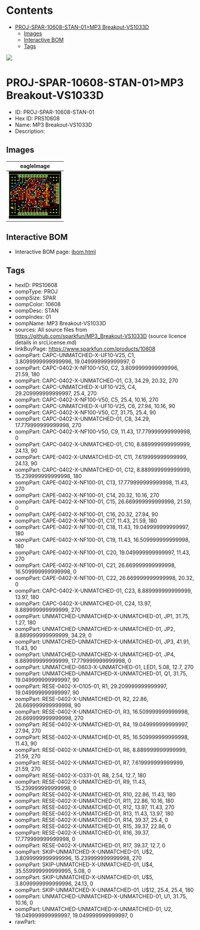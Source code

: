 



Contents
========

* [PROJ-SPAR-10608-STAN-01>MP3 Breakout-VS1033D](#proj-spar-10608-stan-01mp3-breakout-vs1033d)
	* [Images](#images)
	* [Interactive BOM](#interactive-bom)
	* [Tags](#tags)
  
![][im]
# PROJ-SPAR-10608-STAN-01>MP3 Breakout-VS1033D

- ID: PROJ-SPAR-10608-STAN-01
- Hex ID: PRS10608
- Name: MP3 Breakout-VS1033D
- Description: 

## Images
  
  

|eagleImage|
| :---: |
|[![eagleImage](eagleImage_140.png)](eagleImage_600.png)|

## Interactive BOM

- Interactive BOM page: [ibom.html](kicad/bom/ibom.html)

## Tags

- hexID: PRS10608
- oompType: PROJ
- oompSize: SPAR
- oompColor: 10608
- oompDesc: STAN
- oompIndex: 01
- oompName: MP3 Breakout-VS1033D
- sources: All source files from https://github.com/sparkfun/MP3_Breakout-VS1033D (source licence details in srcLicense.md)
- linkBuyPage: https://www.sparkfun.com/products/10608
- oompPart: CAPC-UNMATCHED-X-UF10-V25, C1, 3.8099999999999996, 19.049999999999997, 0
- oompPart: CAPC-0402-X-NF100-V50, C2, 3.8099999999999996, 21.59, 180
- oompPart: CAPC-0402-X-UNMATCHED-01, C3, 34.29, 20.32, 270
- oompPart: CAPC-UNMATCHED-X-UF10-V25, C4, 29.209999999999997, 25.4, 270
- oompPart: CAPC-0402-X-NF100-V50, C5, 25.4, 10.16, 270
- oompPart: CAPC-UNMATCHED-X-UF10-V25, C6, 27.94, 10.16, 90
- oompPart: CAPC-0402-X-NF100-V50, C7, 31.75, 25.4, 90
- oompPart: CAPC-0402-X-UNMATCHED-01, C8, 34.29, 17.779999999999998, 270
- oompPart: CAPC-0402-X-NF100-V50, C9, 11.43, 17.779999999999998, 0
- oompPart: CAPC-0402-X-UNMATCHED-01, C10, 8.889999999999999, 24.13, 90
- oompPart: CAPE-0402-X-UNMATCHED-01, C11, 7.619999999999999, 24.13, 90
- oompPart: CAPC-0402-X-UNMATCHED-01, C12, 8.889999999999999, 15.239999999999998, 180
- oompPart: CAPE-0402-X-NF100-01, C13, 17.779999999999998, 11.43, 270
- oompPart: CAPE-0402-X-NF100-01, C14, 20.32, 10.16, 270
- oompPart: CAPE-0402-X-NF100-01, C15, 26.669999999999998, 21.59, 0
- oompPart: CAPE-0402-X-NF100-01, C16, 20.32, 27.94, 90
- oompPart: CAPE-0402-X-NF100-01, C17, 11.43, 21.59, 180
- oompPart: CAPE-0402-X-NF100-01, C18, 11.43, 19.049999999999997, 180
- oompPart: CAPE-0402-X-NF100-01, C19, 11.43, 16.509999999999998, 180
- oompPart: CAPE-0402-X-NF100-01, C20, 19.049999999999997, 11.43, 270
- oompPart: CAPE-0402-X-NF100-01, C21, 26.669999999999998, 16.509999999999998, 0
- oompPart: CAPE-0402-X-NF100-01, C22, 26.669999999999998, 20.32, 0
- oompPart: CAPC-0402-X-UNMATCHED-01, C23, 8.889999999999999, 13.97, 180
- oompPart: CAPC-0402-X-UNMATCHED-01, C24, 13.97, 8.889999999999999, 270
- oompPart: UNMATCHED-UNMATCHED-X-UNMATCHED-01, JP1, 31.75, 1.27, 180
- oompPart: UNMATCHED-UNMATCHED-X-UNMATCHED-01, JP2, 8.889999999999999, 34.29, 0
- oompPart: UNMATCHED-UNMATCHED-X-UNMATCHED-01, JP3, 41.91, 11.43, 90
- oompPart: UNMATCHED-UNMATCHED-X-UNMATCHED-01, JP4, 8.889999999999999, 17.779999999999998, 0
- oompPart: UNMATCHED-0603-X-UNMATCHED-01, LED1, 5.08, 12.7, 270
- oompPart: UNMATCHED-UNMATCHED-X-UNMATCHED-01, Q1, 31.75, 19.049999999999997, 90
- oompPart: RESE-0402-X-O105-01, R1, 29.209999999999997, 19.049999999999997, 90
- oompPart: RESE-0402-X-UNMATCHED-01, R2, 22.86, 26.669999999999998, 90
- oompPart: RESE-0402-X-UNMATCHED-01, R3, 16.509999999999998, 26.669999999999998, 270
- oompPart: RESE-0402-X-UNMATCHED-01, R4, 19.049999999999997, 27.94, 270
- oompPart: RESE-0402-X-UNMATCHED-01, R5, 16.509999999999998, 11.43, 90
- oompPart: RESE-0402-X-UNMATCHED-01, R6, 8.889999999999999, 21.59, 270
- oompPart: RESE-0402-X-UNMATCHED-01, R7, 7.619999999999999, 21.59, 270
- oompPart: RESE-0402-X-O331-01, R8, 2.54, 12.7, 180
- oompPart: RESE-0402-X-UNMATCHED-01, R9, 11.43, 15.239999999999998, 0
- oompPart: RESE-0402-X-UNMATCHED-01, R10, 22.86, 11.43, 180
- oompPart: RESE-0402-X-UNMATCHED-01, R11, 22.86, 10.16, 180
- oompPart: RESE-0402-X-UNMATCHED-01, R12, 13.97, 11.43, 270
- oompPart: RESE-0402-X-UNMATCHED-01, R13, 11.43, 13.97, 180
- oompPart: RESE-0402-X-UNMATCHED-01, R14, 39.37, 25.4, 0
- oompPart: RESE-0402-X-UNMATCHED-01, R15, 39.37, 22.86, 0
- oompPart: RESE-0402-X-UNMATCHED-01, R16, 39.37, 17.779999999999998, 0
- oompPart: RESE-0402-X-UNMATCHED-01, R17, 39.37, 12.7, 0
- oompPart: SKIP-UNMATCHED-X-UNMATCHED-01, U$2, 3.8099999999999996, 15.239999999999998, 270
- oompPart: SKIP-UNMATCHED-X-UNMATCHED-01, U$4, 35.559999999999995, 5.08, 0
- oompPart: SKIP-UNMATCHED-X-UNMATCHED-01, U$5, 3.8099999999999996, 24.13, 0
- oompPart: SKIP-UNMATCHED-X-UNMATCHED-01, U$12, 25.4, 25.4, 180
- oompPart: UNMATCHED-UNMATCHED-X-UNMATCHED-01, U1, 31.75, 10.16, 0
- oompPart: UNMATCHED-UNMATCHED-X-UNMATCHED-01, U2, 19.049999999999997, 19.049999999999997, 0
- rawPart: 



[im]: eagleImage_450.png
